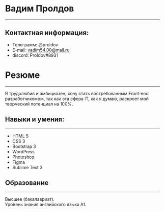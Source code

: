 # Вадим Пролдов
___
## Контактная информация:
* Телеграмм: @proldov
* E-mail: vadim54.00@mail.ru
* discord: Proldov#8931
# Резюме
***
 Я трудолюбив и амбициозен, хочу стать востребованным Front-end разработчикомом, так как эта сфера IT, как я думаю, раскроет мой творческий потенциал на 100%. 
##  Навыки и умения:
 ***
* HTML 5
* CSS 3
* Bootstrap 3
* WordPress
* Photoshop
* Figma
* Sublime Text 3
## Образование
___
Высшее (бакалавриат).   
Уровень знания английского языка А1.

